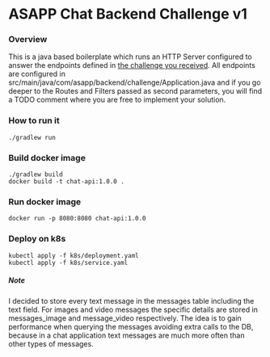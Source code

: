 # ASAPP Chat Backend Challenge v1
### Overview
This is a java based boilerplate which runs an HTTP Server configured to answer the endpoints defined in 
[the challenge you received](https://backend-challenge.asapp.engineering/).
All endpoints are configured in src/main/java/com/asapp/backend/challenge/Application.java and if you go deeper to the
Routes and Filters passed as second parameters, you will find a TODO comment where you are free to implement your solution.

### How to run it
```
./gradlew run
```
### Build docker image
```
./gradlew build
docker build -t chat-api:1.0.0 .
```
### Run docker image
```
docker run -p 8080:8080 chat-api:1.0.0
```

### Deploy on k8s
```
kubectl apply -f k8s/deployment.yaml
kubectl apply -f k8s/service.yaml
```

##### Note
I decided to store every text message in the messages table including the text field.
For images and video messages the specific details are stored in messages_image and message_video respectively.
The idea is to gain performance when querying the messages avoiding extra calls to the DB, 
because in a chat application text messages are much more often than other types of messages.



